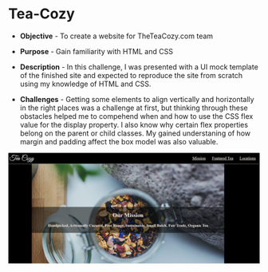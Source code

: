 # Tea-Cozy

* **Objective** -  To create a website for TheTeaCozy.com team
* **Purpose** - Gain familiarity with HTML and CSS  

* **Description** - In this challenge, I was presented with a UI mock template of the finished site and expected to reproduce the site from scratch using my knowledge of HTML and CSS.

* **Challenges** -  Getting some elements to align vertically and horizontally in the right places was a challenge at first, but thinking through these obstacles helped me to compehend when and how to use the CSS flex value for the display property. I also know why certain flex properties belong on the parent or child classes. My gained understaning of how margin and padding affect the box model
 was also valuable. 
 
 ![Screenshot of the TeaCozy website](./images/screenshot.png)
